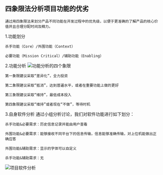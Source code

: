 四象限法分析项目功能的优劣
----------

	通过用四象限法来划分产品不同功能在开发过程中的优先级，以便于更准确的了解产品的核心价值并且合理分配时间及精力。

1.功能划分
	
	杀手功能（Core）/外围功能（Context）

	必要功能（Mission Critical）/辅助功能（Enabling）


2.功能分析
![功能分析的四个象限](https://i.loli.net/2017/10/15/59e35743e4b09.png)

	第一象限建议采取“差异化”，全力投资

	第二象限建议采取“抵消”，达到普遍水平，或者在重要功能上做的更好

	第三象限建议采取“维持”，最低成本投入

	第四象限建议采取“维持”或者现在“不做”，等待时机

3.自身软件分析
	通过小组分析讨论，我们对软件功能进行如下划分：

	杀手功能&必要需求：历史信息记录并能由用户查看

	外围功能&必要需求：能够接收不同平台下的信息传输，信息能够准确传输，对上位机能做出正确应答

	外围功能&辅助需求：显示的字体可以自定义

	杀手功能&辅助需求：无

![项目软件分析](https://i.loli.net/2017/10/15/59e35cec22592.png)